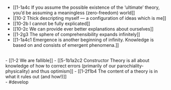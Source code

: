 - [[1-1a4c If you assume the possible existence of the ‘ultimate’ theory, you’d be assuming a meaningless (zero-freedom) world]]
- [[10-2 Thick descripting myself — a configuration of ideas which is me]]
- [[10-2b I cannot be fully explicated]]
- [[10-2c We can provide ever better explanations about ourselves]]
- [[1-2g3 The sphere of comprehensibility expands infinitely]]
- [[1-1a4c1 Emergence is another beginning of infinity. Knowledge is based on and consists of emergent phenomena.]]
<br>
- [[1-2 We are fallible]]
  - [[5-1b1a2c2 Constructor Theory is all about knowledge of how to correct errors (primarily of our parochiality-physicality) and thus optimism]]
    - [[1-2f1b4 The content of a theory is in what it rules out (and how!)]]
<br>
- #develop

